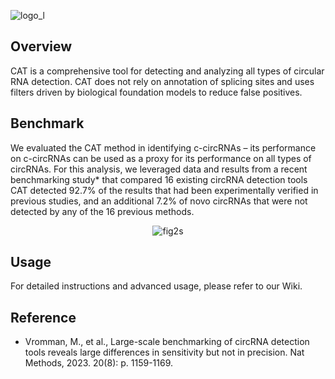 ![logo_l](https://github.com/user-attachments/assets/71ca4f1d-d4d8-4713-aa25-a30215245d6d)

## Overview
CAT is a comprehensive tool for detecting and analyzing all types of circular RNA detection. CAT does not rely on annotation of splicing sites and uses filters driven by biological foundation models to reduce false positives.

## Benchmark
We evaluated the CAT method in identifying c-circRNAs – its performance on c-circRNAs can be used as a proxy for its performance on all types of circRNAs. For this analysis, we leveraged data and results from a recent benchmarking study* that compared 16 existing circRNA detection tools
CAT detected 92.7% of the results that had been experimentally verified in previous studies, and an additional 7.2% of novo circRNAs that were not detected by any of the 16 previous methods.

<div align="center">
   
![fig2s](https://github.com/user-attachments/assets/2aa6c0f6-74a6-4a67-8f0d-c16ca874b24e)
   
</div>

## Usage

For detailed instructions and advanced usage, please refer to our Wiki.

## Reference
* Vromman, M., et al., Large-scale benchmarking of circRNA detection tools reveals large differences in sensitivity but not in precision. Nat Methods, 2023. 20(8): p. 1159-1169.
